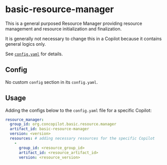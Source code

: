 # basic-resource-manager

This is a general purposed Resource Manager providing resource management and resource initialization and finalization.

It is generally not necessary to change this in a Copilot because it contains general logics only.

See [`config.yaml`](./config.yaml) for details.

## Config

No custom `config` section in its `config.yaml`.

## Usage

Adding the configs below to the `config.yaml` file for a specific Copilot:

```yaml
resource_manager:
  group_id: org.concopilot.basic.resource.manager
  artifact_id: basic-resource-manager
  version: <version>
  resources: # adding necessary resources for the specific Copilot
    -
      group_id: <resource_group_id>
      artifact_id: <resource_artifact_id>
      version: <resource_version>
```
